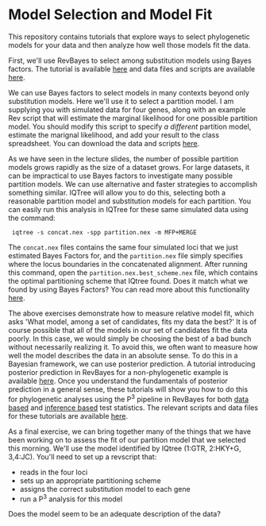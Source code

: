 # Model Selection and Model Fit

This repository contains tutorials that explore ways to select phylogenetic models for your data and then analyze how well those models fit the data.

First, we'll use RevBayes to select among substitution models using Bayes factors. The tutorial is available [here](https://revbayes.github.io/tutorials/model_selection_bayes_factors/bf_subst_model.html) and data files and scripts are available [here](https://github.com/IntroPhylogenomics/ModelSelectionAndFit/blob/master/1_revbayes_model_selection_bayes_factors_bf_subst_model.zip).

We can use Bayes factors to select models in many contexts beyond only substitution models. Here we'll use it to select a partition model. I am supplying you with simulated data for four genes, along with an example Rev script that will estimate the marginal likelihood for one possible partition model. You should modify this script to specify _a different_ partition model, estimate the marignal likelihood, and add your result to the class spreadsheet. You can download the data and scripts [here](https://github.com/IntroPhylogenomics/ModelSelectionAndFit/blob/master/2_partition_model_selection.zip).

As we have seen in the lecture slides, the number of possible partition models grows rapidly as the size of a dataset grows. For large datasets, it can be impractical to use Bayes factors to investigate many possible partition models. We can use alternative and faster strategies to accomplish something similar. IQTree will allow you to do this, selecting both a reasonable partition model and substitution models for each partition. You can easily run this analysis in IQTree for these same simulated data using the command:

```
 iqtree -s concat.nex -spp partition.nex -m MFP+MERGE
```
The ```concat.nex``` files contains the same four simulated loci that we just estimated Bayes Factors for, and the ```partition.nex``` file simply specifies where the locus boundaries in the concatenated alignment. After running this command, open the ```partition.nex.best_scheme.nex``` file, which contains the optimal partitioning scheme that IQtree found. Does it match what we found by using Bayes Factors? You can read more about this functionality [here](http://www.iqtree.org/doc/Advanced-Tutorial#choosing-the-right-partitioning-scheme).

The above exercises demonstrate how to measure relative model fit, which asks 'What model, among a set of candidates, fits my data the best?' It is of course possible that all of the models in our set of candidates fit the data poorly. In this case, we would simply be choosing the best of a bad bunch without necessarily realizing it. To avoid this, we often want to measure how well the model describes the data in an absolute sense. To do this in a Bayesian framework, we can use posterior prediction. A tutorial introducing posterior prediction in RevBayes for a non-phylogenetic example is available [here](https://revbayes.github.io/tutorials/intro_posterior_prediction/). Once you understand the fundamentals of posterior prediction in a general sense, these tutorials will show you how to do this for phylogenetic analyses using the P<sup>3</sup> pipeline in RevBayes for both [data based](https://revbayes.github.io/tutorials/model_testing_pps/pps_data.html) and [inference based](https://revbayes.github.io/tutorials/model_testing_pps/pps_inference.html) test statistics. The relevant scripts and data files for these tutorials are available [here](https://github.com/IntroPhylogenomics/ModelSelectionAndFit/blob/master/3_revbayes_model_testing.zip).

As a final exercise, we can bring together many of the things that we have been working on to assess the fit of our partition model that we selected this morning. We'll use the model identified by IQtree (1:GTR, 2:HKY+G, 3,4:JC). You'll need to set up a revscript that:

- reads in the four loci
- sets up an appropriate partitioning scheme
- assigns the correct substitution model to each gene
- run a P<sup>3</sup> analysis for this model

Does the model seem to be an adequate description of the data?
